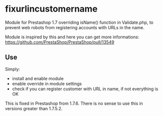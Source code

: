 # fixurlincustomername

Module for Prestashop 1.7 overriding isName() function in Validate.php, to prevent web robots from registering accounts with URLs in the name.

Module is inspired by this and here you can get more informations: https://github.com/PrestaShop/PrestaShop/pull/13549

## Use

Simply:
- install and enable module
- enable override in module settings
- check if you can register customer with URL in name, if not everything is OK   

This is fixed in Prestashop from 1.7.6. There is no sense to use this in versions greater than 1.7.5.2.
